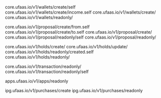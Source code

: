 core.ufaas.io/v1/wallets/create/self
core.ufaas.io/v1/wallets/create/income.self
core.ufaas.io/v1/wallets/create/
core.ufaas.io/v1/wallets/readonly/

core.ufaas.io/v1/proposal/create/from.self
core.ufaas.io/v1/proposal/create/to.self
core.ufaas.io/v1/proposal/create/
core.ufaas.io/v1/proposal/readonly/self
core.ufaas.io/v1/proposal/readonly/

core.ufaas.io/v1/holds/create/
core.ufaas.io/v1/holds/update/
core.ufaas.io/v1/holds/readonly/created.self
core.ufaas.io/v1/holds/readonly/

core.ufaas.io/v1/transaction/readonly/
core.ufaas.io/v1/transaction/readonly/self

apps.ufaas.io/v1/apps/readonly

ipg.ufaas.io/v1/purchases/create
ipg.ufaas.io/v1/purchases/readonly

